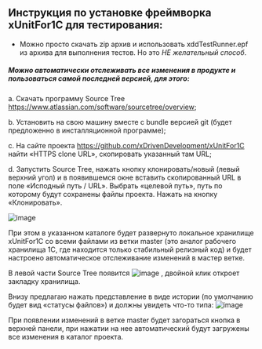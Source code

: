 ## Инструкция по установке фреймворка xUnitFor1C для тестирования:

* Можно просто скачать zip архив и использовать xddTestRunner.epf из архива для выполнения тестов. Но это *НЕ желательный способ*.


##### Можно автоматически отслеживать все изменения в продукте и пользоваться самой последней версией, для этого:

a.   Скачать программу Source Tree https://www.atlassian.com/software/sourcetree/overview;

b.  Установить на свою машину вместе с bundle версией git (будет предложенно в инсталляционной программе);

c.   На сайте проекта https://github.com/xDrivenDevelopment/xUnitFor1C найти «HTTPS clone URL», скопировать указанный там URL;

d.  Запустить Source Tree, нажать кнопку клонировать/новый (левый верхний угол) и в появившемся окне вставить скопированный URL в поле «Исподный путь / URL». Выбрать «целевой путь», путь по которому будут сохранены файлы проекта. Нажать на кнопку «Клонировать».

![image](https://cloud.githubusercontent.com/assets/2920817/6867809/c0a97678-d496-11e4-85b4-da751f11f4f8.png)

При этом в указанном каталоге будет развернуто локальное хранилище xUnitFor1C со всеми файлами из ветки master (это аналог рабочего хранилища 1С, где находится только стабильный релизный код) и будет настроено автоматическое отслеживание изменений в мастер ветке.

В левой части Source Tree появится ![image](https://cloud.githubusercontent.com/assets/2920817/6867823/e8a404cc-d496-11e4-9c3d-a571f4908f1e.png) , двойной клик откроет закладку хранилища. 

Внизу предлагаю нажать представление в виде истории (по умолчанию будет вид «статусы файлов») и должны увидеть что-то типа:
![image](https://cloud.githubusercontent.com/assets/2920817/6867859/06b7b526-d497-11e4-9717-be383577a25b.png)


 

При появлении изменений в ветке master будет загораться кнопка в верхней панели, при нажатии на нее автоматический будут загружены все изменения в каталог проекта.